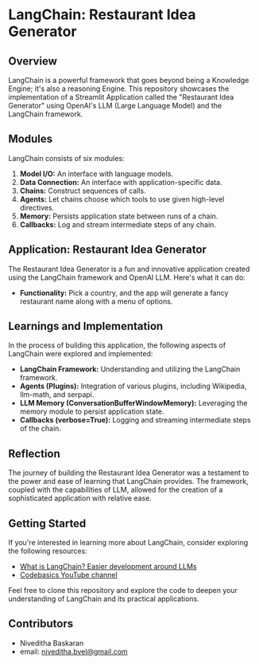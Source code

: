 # LangChain: Restaurant Idea Generator

## Overview

LangChain is a powerful framework that goes beyond being a Knowledge Engine; it's also a reasoning Engine. This repository showcases the implementation of a Streamlit Application called the "Restaurant Idea Generator" using OpenAI's LLM (Large Language Model) and the LangChain framework.

## Modules

LangChain consists of six modules:
 
1. **Model I/O:** An interface with language models.
2. **Data Connection:** An interface with application-specific data.
3. **Chains:** Construct sequences of calls.
4. **Agents:** Let chains choose which tools to use given high-level directives.
5. **Memory:** Persists application state between runs of a chain.
6. **Callbacks:** Log and stream intermediate steps of any chain.

## Application: Restaurant Idea Generator

The Restaurant Idea Generator is a fun and innovative application created using the LangChain framework and OpenAI LLM. Here's what it can do:

- **Functionality:** Pick a country, and the app will generate a fancy restaurant name along with a menu of options.

## Learnings and Implementation

In the process of building this application, the following aspects of LangChain were explored and implemented:

- **LangChain Framework:** Understanding and utilizing the LangChain framework.
- **Agents (Plugins):** Integration of various plugins, including Wikipedia, llm-math, and serpapi.
- **LLM Memory (ConversationBufferWindowMemory):** Leveraging the memory module to persist application state.
- **Callbacks (verbose=True):** Logging and streaming intermediate steps of the chain.

## Reflection

The journey of building the Restaurant Idea Generator was a testament to the power and ease of learning that LangChain provides. The framework, coupled with the capabilities of LLM, allowed for the creation of a sophisticated application with relative ease.

## Getting Started

If you're interested in learning more about LangChain, consider exploring the following resources:

- [What is LangChain? Easier development around LLMs](https://www.infoworld.com/article/3706289/what-is-langchain-easier-development-around-llms.html#:~:text=You%20can%20use%20LangChain%20to,take%20advantage%20of%20generative%20AI.)
- [Codebasics YouTube channel](https://www.youtube.com/watch?v=nAmC7SoVLd8&t=334s)

Feel free to clone this repository and explore the code to deepen your understanding of LangChain and its practical applications.

## Contributors

- Niveditha Baskaran
- email: niveditha.bvel@gmail.com
